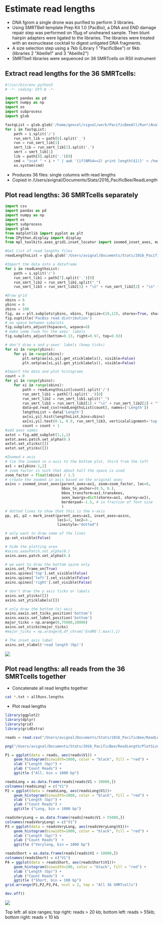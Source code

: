 # Estimate read lengths

* DNA fgrom a single drone was purified to perform 3 libraries.
* Using SMRTBell template Prep Kit 1.0 (PacBio), a DNA and END damage repair step was performed on 15µg of unsheared sample. Then blunt hairpin adapters were ligated to the libraries. The libraries were treated with an exonuclease cocktail to digest unligated DNA fragments.
* A size selection step using a 7kb (Library 1 "PacificBee") or 9kb (libraries 2 "Abeille1" and 3 "Abeille2") 
* SMRTbell libraries were sequenced on 36 SMRTcells on RSII instrument

## Extract read lengths for the 36 SMRTcells:

```python
#!/usr/bin/env python3
# -*- coding: Utf-8 -*-

import pandas as pd
import numpy as np
import os
import subprocess
import glob

fastqList = glob.glob('/home/gencel/vignal/work/PacificBeeAll/Run*/Analyse_H5toFastq*/*.gz')
for i in fastqList:
    path = i.split('/')
    run_smrt_lib = path[6].split('_')
    run = run_smrt_lib[1]
    smrt_lib = run_smrt_lib[2].split('.')
    smrt = smrt_lib[1]
    lib = path[8].split('.')[0]
    cmd = "zcat " + i + " | awk '{if(NR%4==2) print length($1)}' > /home/gencel/vignal/work/PacificBeeAll/ReadLength/ReadLength_" + run + "_" + smrt + "_" + lib + ".txt"
    os.system(cmd)
```

* Produces 36 files: single columns with read lengths
* Copied in /Users/avignal/Documents/Stats/2016_PacificBee/ReadLength

## Plot read lengths: 36 SMRTcells separately

```python
import csv
import pandas as pd
import numpy as np
import os
import subprocess
import glob
from matplotlib import pyplot as plt
from IPython.display import display
from mpl_toolkits.axes_grid1.inset_locator import zoomed_inset_axes, mark_inset

#Get list of read lengths files
readLengthsList = glob.glob('/Users/avignal/Documents/Stats/2016_PacificBee/ReadLength/*.txt')

#Import the data into a dataframe
for i in readLengthsList:
    path = i.split('/')
    run_smrt_lib1 = path[7].split('.')[0]
    run_smrt_lib2 = run_smrt_lib1.split("_")
    run_smrt_lib3 = run_smrt_lib2[1] + "\n" + run_smrt_lib2[2] + "\n" + run_smrt_lib2[3]

#Draw grid
xbins = 6
ybins = 6
zbins = 100
fig, ax = plt.subplots(ybins, xbins, figsize=(10,12), sharex=True, sharey=True)
fig.suptitle('PacBio read distribution')
# no space between subplots
fig.subplots_adjust(hspace=0, wspace=0)
# make some room for the axes' labels
fig.subplots_adjust(bottom=0.13, right=0.97, top=0.93)

# don't draw x and y-axes' labels (keep ticks)
for xi in range(ybins):
    for yi in range(xbins):
        plt.setp(ax[xi,yi].get_xticklabels(), visible=False)
        plt.setp(ax[xi,yi].get_yticklabels(), visible=False)

#Import the data and plot histograms       
count = 0
for yi in range(ybins):
    for xi in range(xbins):
        path = readLengthsList[count].split('/')
        run_smrt_lib1 = path[7].split('.')[0]
        run_smrt_lib2 = run_smrt_lib1.split("_")
        run_smrt_lib3 = run_smrt_lib2[1] + "\n" + run_smrt_lib2[2] + "\n" + run_smrt_lib2[3]     
        data=pd.read_csv(readLengthsList[count], names=['Length'])
        lengthsList = data['Length']
        ax[xi,yi].hist(lengthsList,bins=zbins)
        ax[xi,yi].text(0.1, 0.9, run_smrt_lib3, verticalalignment='top', transform=ax[xi,yi].transAxes)
        count = count + 1
#add axes names
axtot = fig.add_subplot(1,1,1)
axtot.axes.patch.set_alpha(0.)
axtot.set_xticks([])
axtot.set_yticks([])

#Zoomed x axis
# tie the zoomed in x-axis to the bottom plot, third from the left
ax1 = ax[ybins-1,2]
# zoom factor is such that about half the space is used
zoom_factor = float(xbins) / 1.5
# create the zoomed in axis based on the original axes
axins = zoomed_inset_axes(parent_axes=ax1, zoom=zoom_factor, loc=8,
                          bbox_to_anchor=(0.5, 0.),
                          bbox_transform=ax1.transAxes,
                          axes_kwargs=dict(sharex=ax1, sharey=ax1),
                          borderpad=-1.5, # in fraction of font size
                          )
# dotted lines to show that this is the x-axis
pp, p1, p2 = mark_inset(parent_axes=ax1, inset_axes=axins,
                        loc1=3, loc2=4.,
                        linestyle="dotted")

# only want to draw some of the lines
pp.set_visible(False)

# hide the plotting area
#axins.axesPatch.set_alpha(0.)
axins.axes.patch.set_alpha(0.)

# we want to draw the bottom spine only
axins.set_frame_on(True)
axins.spines['top'].set_visible(False)
axins.spines['left'].set_visible(False)
axins.spines['right'].set_visible(False)

# don't draw the y axis ticks or labels
axins.set_yticks([])
axins.set_yticklabels([])

# only draw the bottom (x) axis
axins.xaxis.set_ticks_position('bottom')
axins.xaxis.set_label_position('bottom')
major_ticks = np.arange(0,75000,10000)
axins.set_xticks(major_ticks)
#major_ticks = np.arange(0,df_chrom['EndMb'].max(),1)

# The inset axis label
axins.set_xlabel('read length (bp)')
```

![](AMelMel_1_read_lengths.assets/ReadLengthPerRun.png)

## Plot read lengths: all reads from the 36 SMRTcells together

* Concatenate all read lengths together

```bash
cat *.txt > allRuns.lengths
```

* Plot read lengths

```R
library(ggplot2)
library(dplyr)
library(grid)
library(gridExtra)

reads = read.csv("/Users/avignal/Documents/Stats/2016_PacificBee/ReadLength/allRuns.lengths", header = F)

png("/Users/avignal/Documents/Stats/2016_PacificBee/ReadLength/PlotSizeDistribAll36SMRT.png", width = 29, height = 21, units = "cm", res = 300)

P1 = ggplot(data = reads, aes(reads$V1)) +
    geom_histogram(binwidth=1000, color = "black", fill = "red") +
    xlab ("Length (bp)") +
    ylab ("Count Reads") +
    ggtitle ("All, bin = 1000 bp")

readsLong = as.data.frame(reads[reads$V1 > 20000,])
colnames(readsLong) = c("V1")
P2 = ggplot(data = readsLong, aes(readsLong$V1))+
    geom_histogram(binwidth=1000, color = "black", fill = "red") +
    xlab ("Length (bp)") +
    ylab ("Count Reads") +
    ggtitle ("Long, bin = 1000 bp")

readsVeryLong = as.data.frame(reads[reads$V1 > 55000,])
colnames(readsVeryLong) = c("V1")
P3 = ggplot(data = readsVeryLong, aes(readsVeryLong$V1))+
    geom_histogram(binwidth=1000, color = "black", fill = "red") +
    xlab ("Length (bp)") +
    ylab ("Count Reads")  +
    ggtitle ("Verylong, bin = 1000 bp")

readsShort = as.data.frame(reads[reads$V1 < 10000,])
colnames(readsShort) = c("V1")
P4 = ggplot(data = readsShort, aes(readsShort$V1))+
    geom_histogram(binwidth=100, color = "black", fill = "red") +
    xlab ("Length (bp)") +
    ylab ("Count Reads")  +
    ggtitle ("Short, bin = 100 bp")
grid.arrange(P1,P2,P3,P4, ncol = 2, top = "All 36 SMRTcells")

dev.off()
```

![](AMelMel_1_read_lengths.assets/PlotSizeDistribAll36SMRT.png)

Top left: all size ranges; top right: reads > 20 kb; bottom left: reads > 55kb; bottom right: reads < 10 kb